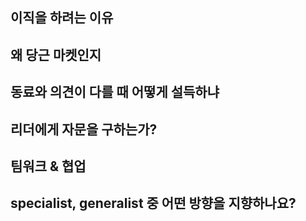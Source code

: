 

## 이직을 하려는 이유



## 왜 당근 마켓인지



## 동료와 의견이 다를 때 어떻게 설득하냐





## 리더에게 자문을 구하는가?





## 팀워크 & 협업




## specialist, generalist 중 어떤 방향을 지향하나요?


